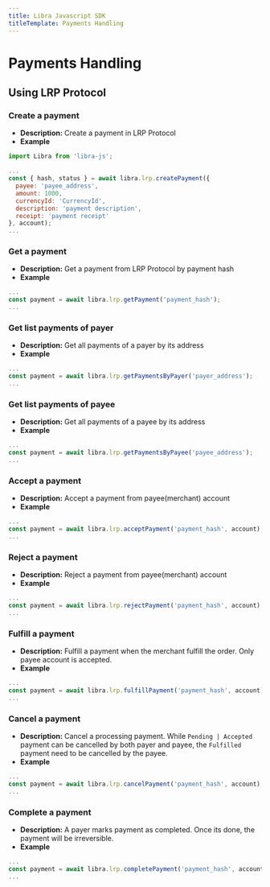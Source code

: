 ```yaml
---
title: Libra Javascript SDK
titleTemplate: Payments Handling
---
```


# Payments Handling

## Using LRP Protocol
### Create a payment
- **Description:** Create a payment in LRP Protocol
- **Example**
```js
import Libra from 'libra-js';

...
const { hash, status } = await libra.lrp.createPayment({
  payee: 'payee_address',
  amount: 1000,
  currencyId: 'CurrencyId',
  description: 'payment description',
  receipt: 'payment receipt'
}, account);
...
```

### Get a payment
- **Description:** Get a payment from LRP Protocol by payment hash
- **Example**
```js
...
const payment = await libra.lrp.getPayment('payment_hash');
...
```

### Get list payments of payer
- **Description:** Get all payments of a payer by its address
- **Example**
```js
...
const payment = await libra.lrp.getPaymentsByPayer('payer_address');
...
```

### Get list payments of payee
- **Description:** Get all payments of a payee by its address
- **Example**
```js
...
const payment = await libra.lrp.getPaymentsByPayee('payee_address');
...
```

### Accept a payment
- **Description:** Accept a payment from payee(merchant) account
- **Example**
```js
...
const payment = await libra.lrp.acceptPayment('payment_hash', account);
...
```

### Reject a payment
- **Description:** Reject a payment from payee(merchant) account
- **Example**
```js
...
const payment = await libra.lrp.rejectPayment('payment_hash', account);
...
```

### Fulfill a payment
- **Description:** Fulfill a payment when the merchant fulfill the order. Only payee account is accepted.
- **Example**
```js
...
const payment = await libra.lrp.fulfillPayment('payment_hash', account);
...
```

### Cancel a payment
- **Description:** Cancel a processing payment. While `Pending | Accepted` payment can be cancelled by both payer and payee, the `Fulfilled` payment need to be cancelled by the payee.
- **Example**
```js
...
const payment = await libra.lrp.cancelPayment('payment_hash', account);
...
```

### Complete a payment
- **Description:** A payer marks payment as completed. Once its done, the payment will be irreversible.
- **Example**
```js
...
const payment = await libra.lrp.completePayment('payment_hash', account);
...
```
